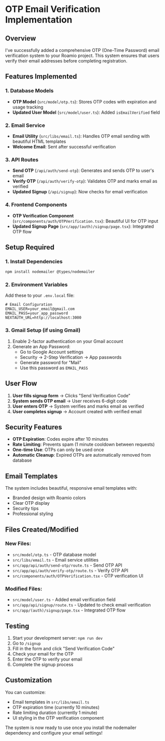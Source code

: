 # OTP Email Verification Implementation

## Overview
I've successfully added a comprehensive OTP (One-Time Password) email verification system to your Roamio project. This system ensures that users verify their email addresses before completing registration.

## Features Implemented

### 1. Database Models
- **OTP Model** (`src/model/otp.ts`): Stores OTP codes with expiration and usage tracking
- **Updated User Model** (`src/model/user.ts`): Added `isEmailVerified` field

### 2. Email Service
- **Email Utility** (`src/libs/email.ts`): Handles OTP email sending with beautiful HTML templates
- **Welcome Email**: Sent after successful verification

### 3. API Routes
- **Send OTP** (`/api/auth/send-otp`): Generates and sends OTP to user's email
- **Verify OTP** (`/api/auth/verify-otp`): Validates OTP and marks email as verified
- **Updated Signup** (`/api/signup`): Now checks for email verification

### 4. Frontend Components
- **OTP Verification Component** (`src/components/auth/OTPVerification.tsx`): Beautiful UI for OTP input
- **Updated Signup Page** (`src/app/(auth)/signup/page.tsx`): Integrated OTP flow

## Setup Required

### 1. Install Dependencies
```bash
npm install nodemailer @types/nodemailer
```

### 2. Environment Variables
Add these to your `.env.local` file:
```env
# Email Configuration
EMAIL_USER=your_email@gmail.com
EMAIL_PASS=your_app_password
NEXTAUTH_URL=http://localhost:3000
```

### 3. Gmail Setup (if using Gmail)
1. Enable 2-factor authentication on your Gmail account
2. Generate an App Password:
   - Go to Google Account settings
   - Security → 2-Step Verification → App passwords
   - Generate password for "Mail"
   - Use this password as `EMAIL_PASS`

## User Flow

1. **User fills signup form** → Clicks "Send Verification Code"
2. **System sends OTP email** → User receives 6-digit code
3. **User enters OTP** → System verifies and marks email as verified
4. **User completes signup** → Account created with verified email

## Security Features

- **OTP Expiration**: Codes expire after 10 minutes
- **Rate Limiting**: Prevents spam (1 minute cooldown between requests)
- **One-time Use**: OTPs can only be used once
- **Automatic Cleanup**: Expired OTPs are automatically removed from database

## Email Templates

The system includes beautiful, responsive email templates with:
- Branded design with Roamio colors
- Clear OTP display
- Security tips
- Professional styling

## Files Created/Modified

### New Files:
- `src/model/otp.ts` - OTP database model
- `src/libs/email.ts` - Email service utilities
- `src/app/api/auth/send-otp/route.ts` - Send OTP API
- `src/app/api/auth/verify-otp/route.ts` - Verify OTP API
- `src/components/auth/OTPVerification.tsx` - OTP verification UI

### Modified Files:
- `src/model/user.ts` - Added email verification field
- `src/app/api/signup/route.ts` - Updated to check email verification
- `src/app/(auth)/signup/page.tsx` - Integrated OTP flow

## Testing

1. Start your development server: `npm run dev`
2. Go to `/signup`
3. Fill in the form and click "Send Verification Code"
4. Check your email for the OTP
5. Enter the OTP to verify your email
6. Complete the signup process

## Customization

You can customize:
- Email templates in `src/libs/email.ts`
- OTP expiration time (currently 10 minutes)
- Rate limiting duration (currently 1 minute)
- UI styling in the OTP verification component

The system is now ready to use once you install the nodemailer dependency and configure your email settings!
